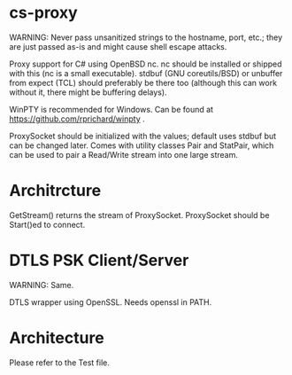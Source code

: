 # cs-proxy
WARNING: Never pass unsanitized strings to the hostname, port, etc.; they are just passed as-is and might cause shell escape attacks.

Proxy support for C# using OpenBSD nc. nc should be installed or shipped with this (nc is a small executable). stdbuf (GNU coreutils/BSD) or unbuffer from expect (TCL) should preferably be there too (although this can work without it, there might be buffering delays).

WinPTY is recommended for Windows. Can be found at https://github.com/rprichard/winpty .

ProxySocket should be initialized with the values; default uses stdbuf but can be changed later. Comes with utility classes Pair and StatPair, which can be used to pair a Read/Write stream into one large stream.

# Architrcture
GetStream() returns the stream of ProxySocket. ProxySocket should be Start()ed to connect.


# DTLS PSK Client/Server
WARNING: Same.

DTLS wrapper using OpenSSL. Needs openssl in PATH.

# Architecture
Please refer to the Test file.
